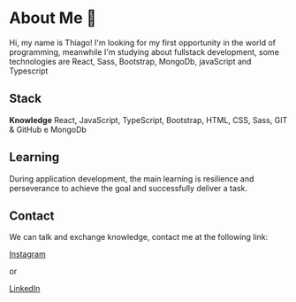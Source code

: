 
# About Me 🚀

Hi, my name is Thiago! I'm looking for my first opportunity in the world of programming, meanwhile I'm studying about fullstack development, some technologies are React, Sass, Bootstrap, MongoDb, javaScript and Typescript


## Stack

**Knowledge** React, JavaScript, TypeScript, Bootstrap, HTML, CSS, Sass, GIT & GitHub e MongoDb



## Learning

During application development, the main learning is resilience and perseverance to achieve the goal and successfully deliver a task.



## Contact

We can talk and exchange knowledge, contact me at the following link: 

[Instagram](https://www.instagram.com/chiqueti_thiago)

or

[LinkedIn](https://www.linkedin.com/in/thiago-chiqueti-bastos-rodrigues-0aa7811a3/)


          
